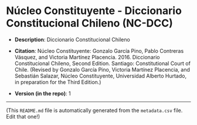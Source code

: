 # Núcleo Constituyente - Diccionario Constitucional Chileno (NC-DCC)

- **Description**: Diccionario Constitucional Chileno

- **Citation**: Núcleo Constituyente: Gonzalo García Pino, Pablo Contreras Vásquez, and Victoria Martínez Placencia. 2016. Diccionario Constitucional Chileno, Second Edition. Santiago: Constitutional Court of Chile. (Revised by Gonzalo García Pino, Victoria Martínez Placencia, and Sebastián Salazar, Núcleo Constituyente, Universidad Alberto Hurtado, in preparation for the Third Edition.)

- **Version (in the repo)**: 1
---
(This `README.md` file is automatically generated from the `metadata.csv` file. Edit that one!)
